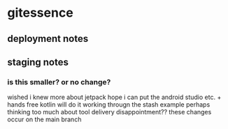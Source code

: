 # gitessence
## deployment notes
## staging notes
### is this smaller? or no change?
wished i knew more about jetpack
hope i can put the android studio etc. + hands free kotlin will do it
working througn the stash example
perhaps thinking too much about tool delivery
disappointment??
these changes occur on the main branch

